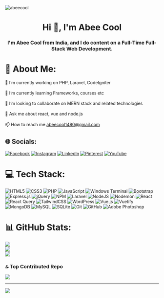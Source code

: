 <img src="https://media.licdn.com/dms/image/v2/D4E16AQFAfua3uW2LsQ/profile-displaybackgroundimage-shrink_350_1400/profile-displaybackgroundimage-shrink_350_1400/0/1696079159298?e=1730937600&v=beta&t=iYta4sIHRHZjjJFShIf2iuA9K7O3-gbh_9ASO6GPFUE" alt="abeecool">

<h1 align="center">Hi 👋, I'm Abee Cool</h1>

<h3 align="center">I'm Abee Cool from India, and I do content on a Full-Time Full-Stack Web Development.</h3>

# 💫 About Me:
🔭 I’m currently working on PHP, Laravel, CodeIgniter<br><br>
🌱 I’m currently learning Frameworks, courses etc<br><br>
👯 I’m looking to collaborate on MERN stack and related technologies<br><br>
💬 Ask me about react, vue and node.js<br><br>
📫 How to reach me abeecool1480@gmail.com


## 🌐 Socials:
[![Facebook](https://img.shields.io/badge/Facebook-%231877F2.svg?logo=Facebook&logoColor=white)](https://facebook.com/abeecool) [![Instagram](https://img.shields.io/badge/Instagram-%23E4405F.svg?logo=Instagram&logoColor=white)](https://instagram.com/dcodeabee) [![LinkedIn](https://img.shields.io/badge/LinkedIn-%230077B5.svg?logo=linkedin&logoColor=white)](https://linkedin.com/in/abee-cool-66b598292) [![Pinterest](https://img.shields.io/badge/Pinterest-%23E60023.svg?logo=Pinterest&logoColor=white)](https://pinterest.com/abeecool) [![YouTube](https://img.shields.io/badge/YouTube-%23FF0000.svg?logo=YouTube&logoColor=white)](https://youtube.com/@@abhishekkumarbakshi) 

# 💻 Tech Stack:
![HTML5](https://img.shields.io/badge/html5-%23E34F26.svg?style=for-the-badge&logo=html5&logoColor=white) ![CSS3](https://img.shields.io/badge/css3-%231572B6.svg?style=for-the-badge&logo=css3&logoColor=white) ![PHP](https://img.shields.io/badge/php-%23777BB4.svg?style=for-the-badge&logo=php&logoColor=white) ![JavaScript](https://img.shields.io/badge/javascript-%23323330.svg?style=for-the-badge&logo=javascript&logoColor=%23F7DF1E) ![Windows Terminal](https://img.shields.io/badge/Windows%20Terminal-%234D4D4D.svg?style=for-the-badge&logo=windows-terminal&logoColor=white) ![Bootstrap](https://img.shields.io/badge/bootstrap-%238511FA.svg?style=for-the-badge&logo=bootstrap&logoColor=white) ![Express.js](https://img.shields.io/badge/express.js-%23404d59.svg?style=for-the-badge&logo=express&logoColor=%2361DAFB) ![jQuery](https://img.shields.io/badge/jquery-%230769AD.svg?style=for-the-badge&logo=jquery&logoColor=white) ![NPM](https://img.shields.io/badge/NPM-%23CB3837.svg?style=for-the-badge&logo=npm&logoColor=white) ![Laravel](https://img.shields.io/badge/laravel-%23FF2D20.svg?style=for-the-badge&logo=laravel&logoColor=white) ![NodeJS](https://img.shields.io/badge/node.js-6DA55F?style=for-the-badge&logo=node.js&logoColor=white) ![Nodemon](https://img.shields.io/badge/NODEMON-%23323330.svg?style=for-the-badge&logo=nodemon&logoColor=%BBDEAD) ![React](https://img.shields.io/badge/react-%2320232a.svg?style=for-the-badge&logo=react&logoColor=%2361DAFB) ![React Query](https://img.shields.io/badge/-React%20Query-FF4154?style=for-the-badge&logo=react%20query&logoColor=white) ![TailwindCSS](https://img.shields.io/badge/tailwindcss-%2338B2AC.svg?style=for-the-badge&logo=tailwind-css&logoColor=white) ![WordPress](https://img.shields.io/badge/WordPress-%23117AC9.svg?style=for-the-badge&logo=WordPress&logoColor=white) ![Vue.js](https://img.shields.io/badge/vue.js-%2335495e.svg?style=for-the-badge&logo=vuedotjs&logoColor=%234FC08D) ![Vuetify](https://img.shields.io/badge/Vuetify-1867C0?style=for-the-badge&logo=vuetify&logoColor=AEDDFF) ![MongoDB](https://img.shields.io/badge/MongoDB-%234ea94b.svg?style=for-the-badge&logo=mongodb&logoColor=white) ![MySQL](https://img.shields.io/badge/mysql-4479A1.svg?style=for-the-badge&logo=mysql&logoColor=white) ![SQLite](https://img.shields.io/badge/sqlite-%2307405e.svg?style=for-the-badge&logo=sqlite&logoColor=white) ![Git](https://img.shields.io/badge/git-%23F05033.svg?style=for-the-badge&logo=git&logoColor=white) ![GitHub](https://img.shields.io/badge/github-%23121011.svg?style=for-the-badge&logo=github&logoColor=white) ![Adobe Photoshop](https://img.shields.io/badge/adobe%20photoshop-%2331A8FF.svg?style=for-the-badge&logo=adobe%20photoshop&logoColor=white)
# 📊 GitHub Stats:
![](https://github-readme-stats.vercel.app/api?username=abeecool&theme=swift&hide_border=false&include_all_commits=true&count_private=false)<br/>
![](https://github-readme-streak-stats.herokuapp.com/?user=abeecool&theme=swift&hide_border=false)<br/>
![](https://github-readme-stats.vercel.app/api/top-langs/?username=abeecool&theme=swift&hide_border=false&include_all_commits=true&count_private=false&layout=compact)

### 🔝 Top Contributed Repo
![](https://github-contributor-stats.vercel.app/api?username=abeecool&limit=5&theme=dark&combine_all_yearly_contributions=true)


---
[![](https://visitcount.itsvg.in/api?id=abeecool&icon=4&color=0)](https://visitcount.itsvg.in)

<!-- Proudly created with GPRM ( https://gprm.itsvg.in ) -->
